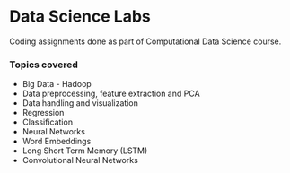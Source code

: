 # Data Science Labs
Coding assignments done as part of Computational Data Science course.

### Topics covered
- Big Data - Hadoop
- Data preprocessing, feature extraction and PCA
- Data handling and visualization
- Regression
- Classification
- Neural Networks 
- Word Embeddings
- Long Short Term Memory (LSTM)
- Convolutional Neural Networks

